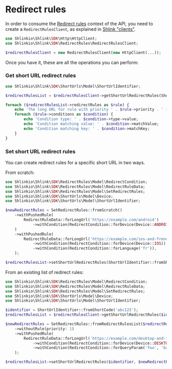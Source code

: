 # Redirect rules

In order to consume the [Redirect rules](https://api-spec.shlink.io/#/Redirect%20rules) context of the API, you need to create a `RedirectRulesClient`, as explained in [Shlink "clients"](/shlink-clients).

```php
use Shlinkio\Shlink\SDK\Http\HttpClient;
use Shlinkio\Shlink\SDK\RedirectRules\RedirectRulesClient;

$redirectRulesClient = new RedirectRulesClient(new HttpClient(...));
```

Once you have it, these are all the operations you can perform:

### Get short URL redirect rules

```php
use Shlinkio\Shlink\SDK\ShortUrls\Model\ShortUrlIdentifier;

$redirectRulesList = $redirectRulesClient->getShortUrlRedirectRules(ShortUrlIdentifier::fromShortCode('abc123'));

foreach ($redirectRulesList->redirectRules as $rule) {
    echo 'The long URL for rule with priority ' . $rule->priority . ' is ' . $rule->longUrl;
    foreach ($rule->conditions as $condition) {
        echo 'Condition type: ' . $condition->type->value;
        echo 'Condition matching value: ' . $condition->matchValue;
        echo 'Condition matching key: ' . $condition->matchKey;
    }
}
```

### Set short URL redirect rules

You can create redirect rules for a specific short URL in two ways.

From scratch:

```php
use Shlinkio\Shlink\SDK\RedirectRules\Model\RedirectCondition;
use Shlinkio\Shlink\SDK\RedirectRules\Model\RedirectRuleData;
use Shlinkio\Shlink\SDK\RedirectRules\Model\SetRedirectRules;
use Shlinkio\Shlink\SDK\ShortUrls\Model\Device;
use Shlinkio\Shlink\SDK\ShortUrls\Model\ShortUrlIdentifier;

$newRedirectRules = SetRedirectRules::fromScratch()
    ->withPushedRule(
        RedirectRuleData::forLongUrl('https://example.com/android')
            ->withCondition(RedirectCondition::forDevice(Device::ANDROID)),
    )
    ->withPushedRule(
        RedirectRuleData::forLongUrl('https://example.com/ios-and-french')
            ->withCondition(RedirectCondition::forDevice(Device::IOS))
            ->withCondition(RedirectCondition::forLanguage('fr')),
    );

$redirectRulesList->setShortUrlRedirectRules(ShortUrlIdentifier::fromShortCode('abc123'), $newRedirectRules)
```

From an existing list of redirect rules:

```php
use Shlinkio\Shlink\SDK\RedirectRules\Model\RedirectCondition;
use Shlinkio\Shlink\SDK\RedirectRules\Model\RedirectRuleData;
use Shlinkio\Shlink\SDK\RedirectRules\Model\SetRedirectRules;
use Shlinkio\Shlink\SDK\ShortUrls\Model\Device;
use Shlinkio\Shlink\SDK\ShortUrls\Model\ShortUrlIdentifier;

$identifier = ShortUrlIdentifier::fromShortCode('abc123');
$redirectRulesList = $redirectRulesClient->getShortUrlRedirectRules($identifier);

$newRedirectRules = SetRedirectRules::fromRedirectRulesList($redirectRulesList)
    ->withoutRule(priority: 1)
    ->withPushedRule(
        RedirectRuleData::forLongUrl('https://example.com/desktop-and-foo-bar-query')
            ->withCondition(RedirectCondition::forDevice(Device::DESKTOP))
            ->withCondition(RedirectCondition::forQueryParam('foo', 'bar')),
    );

$redirectRulesList->setShortUrlRedirectRules($identifier, $newRedirectRules);
```
